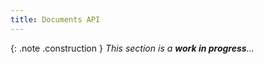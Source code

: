 ```yaml
---
title: Documents API
---
```


{: .note .construction }
_This section is a **work in progress**..._

<div style="min-height: 800px"></div>